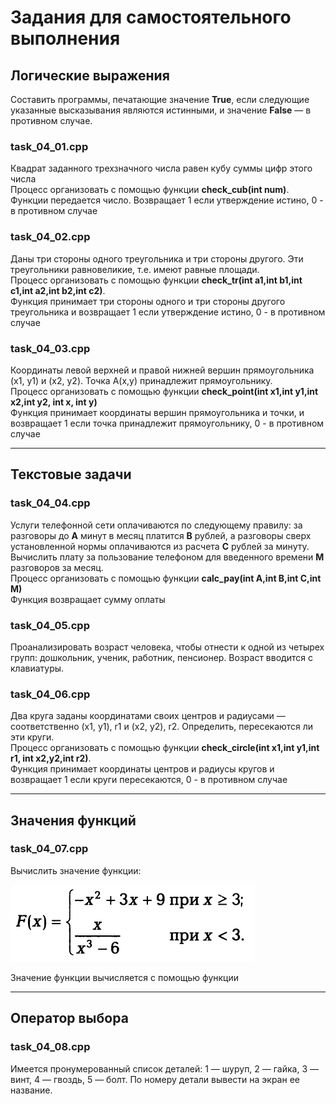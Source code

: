 # Задания для самостоятельного выполнения

## Логические выражения

Составить программы, печатающие значение **True**, если следующие указанные высказывания являются истинными, и значение
**False** — в противном случае.

### task_04_01.cpp
Квадрат заданного трехзначного числа равен кубу суммы цифр этого числа<br>
Процесс организовать с помощью функции **check_cub(int num)**.<br>
Функции передается число. Возвращает 1 если утверждение истино, 0 - в противном случае 

### task_04_02.cpp
Даны три стороны одного треугольника и три стороны другого. 
Эти треугольники равновеликие, т.е. имеют равные площади.<br>
Процесс организовать с помощью функции **check_tr(int a1,int b1,int c1,int a2,int b2,int c2)**. <br>
Функция принимает три стороны одного и три стороны другого треугольника и возвращает 1 если утверждение истино, 0 - в противном случае 

### task_04_03.cpp

Координаты левой верхней и правой нижней вершин прямоугольника (x1, y1) и (х2, у2).
Точка А(х,у) принадлежит прямоугольнику.<br>
Процесс организовать с помощью функции **check_point(int x1,int y1,int x2,int y2, int x, int y)**<br>
Функция принимает координаты вершин прямоугольника и точки, и возвращает 1 если точка принадлежит прямоугольнику, 0 - в противном случае 

-------------------

## Текстовые задачи

### task_04_04.cpp
Услуги телефонной сети оплачиваются по следующему правилу: за разговоры до **А** минут в месяц платится **B** рублей, а разговоры сверх установленной нормы оплачиваются из расчета **С** рублей за минуту. Вычислить плату за пользование телефоном для введенного времени **M** разговоров за месяц.<br>
Процесс организовать с помощью функции **calc_pay(int A,int B,int C,int M)**<br>
Функция возвращает сумму оплаты


### task_04_05.cpp
Проанализировать возраст человека, чтобы отнести к одной из четырех групп: дошкольник, ученик, работник, пенсионер. Возраст вводится с клавиатуры.

### task_04_06.cpp
Два круга заданы координатами своих центров и радиусами — соответственно (x1, y1), r1 и (х2, у2), r2. Определить, пересекаются ли эти круги.<br>
Процесс организовать с помощью функции **check_circle(int x1,int y1,int r1, int x2,y2,int r2)**. <br>
Функция принимает координаты центров и радиусы кругов и возвращает 1 если круги пересекаются, 0 - в противном случае 

---------------

## Значения функций

### task_04_07.cpp
Вычислить значение функции:

![Image alt](04_func1.png)

Значение функции вычисляется с помощью функции 

------------------------------
## Оператор выбора

### task_04_08.cpp
Имеется пронумерованный список деталей: 1 — шуруп, 2 — гайка, 3 — винт, 4 — гвоздь, 5 — болт. По номеру детали вывести на экран ее название.
